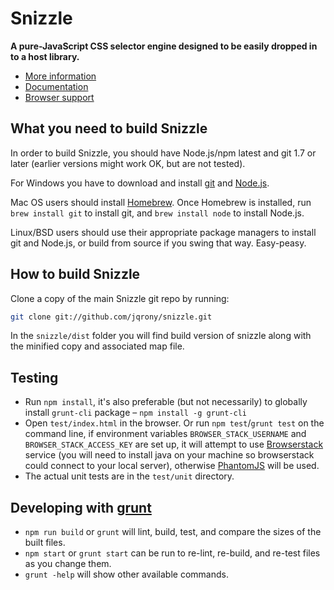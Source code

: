 # Snizzle

__A pure-JavaScript CSS selector engine designed to be easily dropped in to a host library.__

- [More information](https://snizzlejs.com/)
- [Documentation](https://github.com/jqrony/snizzle/wiki/)
- [Browser support](https://github.com/jqrony/snizzle/wiki/#wiki-browsers)

What you need to build Snizzle
---------------------------

In order to build Snizzle, you should have Node.js/npm latest and git 1.7 or later (earlier versions might work OK, but are not tested).

For Windows you have to download and install [git](http://git-scm.com/downloads) and [Node.js](https://nodejs.org/download/).

Mac OS users should install [Homebrew](http://mxcl.github.com/homebrew/). Once Homebrew is installed, run `brew install git` to install git,
and `brew install node` to install Node.js.

Linux/BSD users should use their appropriate package managers to install git and Node.js, or build from source
if you swing that way. Easy-peasy.


How to build Snizzle
----------------------------

Clone a copy of the main Snizzle git repo by running:

```bash
git clone git://github.com/jqrony/snizzle.git
```

In the `snizzle/dist` folder you will find build version of snizzle along with the minified copy and associated map file.

Testing
----------------------------

- Run `npm install`, it's also preferable (but not necessarily) to globally install `grunt-cli` package – `npm install -g grunt-cli`
- Open `test/index.html` in the browser. Or run `npm test`/`grunt test` on the command line, if environment variables `BROWSER_STACK_USERNAME` and `BROWSER_STACK_ACCESS_KEY` are set up, it will attempt to use [Browserstack](https://www.browserstack.com/) service (you will need to install java on your machine so browserstack could connect to your local server), otherwise [PhantomJS](http://phantomjs.org/) will be used.
- The actual unit tests are in the `test/unit` directory.

Developing with [grunt](http://gruntjs.com)
----------------------------

- `npm run build` or `grunt` will lint, build, test, and compare the sizes of the built files.
- `npm start` or `grunt start` can be run to re-lint, re-build, and re-test files as you change them.
- `grunt -help` will show other available commands.